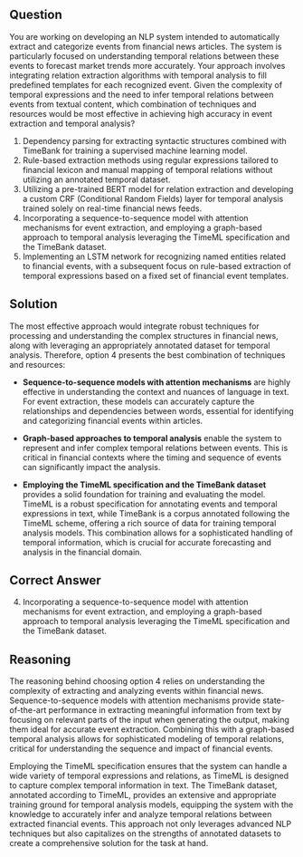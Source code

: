 ## Question
You are working on developing an NLP system intended to automatically extract and categorize events from financial news articles. The system is particularly focused on understanding temporal relations between these events to forecast market trends more accurately. Your approach involves integrating relation extraction algorithms with temporal analysis to fill predefined templates for each recognized event. Given the complexity of temporal expressions and the need to infer temporal relations between events from textual content, which combination of techniques and resources would be most effective in achieving high accuracy in event extraction and temporal analysis?

1. Dependency parsing for extracting syntactic structures combined with TimeBank for training a supervised machine learning model.
2. Rule-based extraction methods using regular expressions tailored to financial lexicon and manual mapping of temporal relations without utilizing an annotated temporal dataset.
3. Utilizing a pre-trained BERT model for relation extraction and developing a custom CRF (Conditional Random Fields) layer for temporal analysis trained solely on real-time financial news feeds.
4. Incorporating a sequence-to-sequence model with attention mechanisms for event extraction, and employing a graph-based approach to temporal analysis leveraging the TimeML specification and the TimeBank dataset.
5. Implementing an LSTM network for recognizing named entities related to financial events, with a subsequent focus on rule-based extraction of temporal expressions based on a fixed set of financial event templates.

## Solution
The most effective approach would integrate robust techniques for processing and understanding the complex structures in financial news, along with leveraging an appropriately annotated dataset for temporal analysis. Therefore, option 4 presents the best combination of techniques and resources:

- **Sequence-to-sequence models with attention mechanisms** are highly effective in understanding the context and nuances of language in text. For event extraction, these models can accurately capture the relationships and dependencies between words, essential for identifying and categorizing financial events within articles.
  
- **Graph-based approaches to temporal analysis** enable the system to represent and infer complex temporal relations between events. This is critical in financial contexts where the timing and sequence of events can significantly impact the analysis.
  
- **Employing the TimeML specification and the TimeBank dataset** provides a solid foundation for training and evaluating the model. TimeML is a robust specification for annotating events and temporal expressions in text, while TimeBank is a corpus annotated following the TimeML scheme, offering a rich source of data for training temporal analysis models. This combination allows for a sophisticated handling of temporal information, which is crucial for accurate forecasting and analysis in the financial domain.

## Correct Answer
4. Incorporating a sequence-to-sequence model with attention mechanisms for event extraction, and employing a graph-based approach to temporal analysis leveraging the TimeML specification and the TimeBank dataset.

## Reasoning
The reasoning behind choosing option 4 relies on understanding the complexity of extracting and analyzing events within financial news. Sequence-to-sequence models with attention mechanisms provide state-of-the-art performance in extracting meaningful information from text by focusing on relevant parts of the input when generating the output, making them ideal for accurate event extraction. Combining this with a graph-based temporal analysis allows for sophisticated modeling of temporal relations, critical for understanding the sequence and impact of financial events.

Employing the TimeML specification ensures that the system can handle a wide variety of temporal expressions and relations, as TimeML is designed to capture complex temporal information in text. The TimeBank dataset, annotated according to TimeML, provides an extensive and appropriate training ground for temporal analysis models, equipping the system with the knowledge to accurately infer and analyze temporal relations between extracted financial events. This approach not only leverages advanced NLP techniques but also capitalizes on the strengths of annotated datasets to create a comprehensive solution for the task at hand.